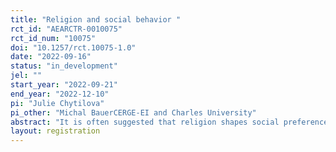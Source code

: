 ```yaml
---
title: "Religion and social behavior "
rct_id: "AEARCTR-0010075"
rct_id_num: "10075"
doi: "10.1257/rct.10075-1.0"
date: "2022-09-16"
status: "in_development"
jel: ""
start_year: "2022-09-21"
end_year: "2022-12-10"
pi: "Julie Chytilova"
pi_other: "Michal BauerCERGE-EI and Charles University"
abstract: "It is often suggested that religion shapes social preferences. It may contribute to both pro-social behavior among church members, but also to a greater animosity and conflicts across religious boundaries. In this project, we will study what type of social preferences religious leaders try to instill among church members. Specifically, whether they aim to instill not only in-group altruism but also hostility to members of other churches or non-religious people. We will experimentally elicit measures of pro-social and anti-social preferences towards members of various churches among a sample of religious leaders and congregants of their churches."
layout: registration
---
```


